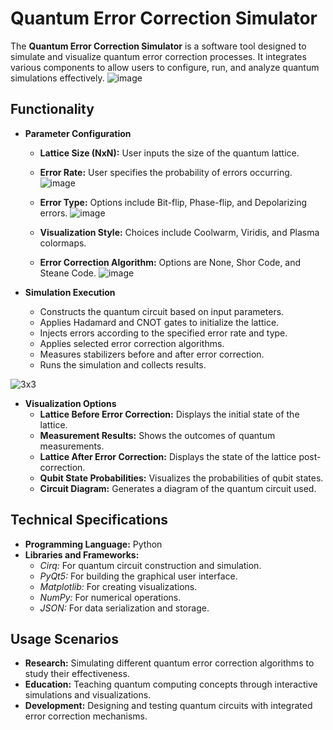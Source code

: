 # Quantum Error Correction Simulator

The **Quantum Error Correction Simulator** is a software tool designed to simulate and visualize quantum error correction processes. It integrates various components to allow users to configure, run, and analyze quantum simulations effectively.
![image](https://github.com/user-attachments/assets/9ee62d52-ac5e-40d1-afea-328a0093ee68)

## **Functionality**

- **Parameter Configuration**
  - **Lattice Size (NxN):** User inputs the size of the quantum lattice.
  - **Error Rate:** User specifies the probability of errors occurring.
![image](https://github.com/user-attachments/assets/dc56d827-3d09-4ca6-a7fd-2e053ba11080)

  - **Error Type:** Options include Bit-flip, Phase-flip, and Depolarizing errors.
![image](https://github.com/user-attachments/assets/b16acf09-7e06-4ff8-aad5-019812258af2)

  - **Visualization Style:** Choices include Coolwarm, Viridis, and Plasma colormaps.
  - **Error Correction Algorithm:** Options are None, Shor Code, and Steane Code.
![image](https://github.com/user-attachments/assets/13d43dfc-b3b9-4f28-8d60-242d6d6ad465)


- **Simulation Execution**
  - Constructs the quantum circuit based on input parameters.
  - Applies Hadamard and CNOT gates to initialize the lattice.
  - Injects errors according to the specified error rate and type.
  - Applies selected error correction algorithms.
  - Measures stabilizers before and after error correction.
  - Runs the simulation and collects results.

![3x3](https://github.com/user-attachments/assets/4d290597-dcdb-49f6-8bee-d74ef2995b6d)


- **Visualization Options**
  - **Lattice Before Error Correction:** Displays the initial state of the lattice.
  - **Measurement Results:** Shows the outcomes of quantum measurements.
  - **Lattice After Error Correction:** Displays the state of the lattice post-correction.
  - **Qubit State Probabilities:** Visualizes the probabilities of qubit states.
  - **Circuit Diagram:** Generates a diagram of the quantum circuit used.

## **Technical Specifications**

- **Programming Language:** Python
- **Libraries and Frameworks:**
  - *Cirq:* For quantum circuit construction and simulation.
  - *PyQt5:* For building the graphical user interface.
  - *Matplotlib:* For creating visualizations.
  - *NumPy:* For numerical operations.
  - *JSON:* For data serialization and storage.

## **Usage Scenarios**

- **Research:** Simulating different quantum error correction algorithms to study their effectiveness.
- **Education:** Teaching quantum computing concepts through interactive simulations and visualizations.
- **Development:** Designing and testing quantum circuits with integrated error correction mechanisms.
